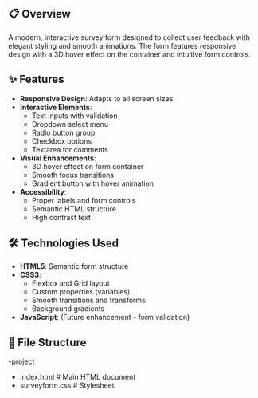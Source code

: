 ## 📋 Overview
A modern, interactive survey form designed to collect user feedback with elegant styling and smooth animations. The form features responsive design with a 3D hover effect on the container and intuitive form controls.

## ✨ Features
- **Responsive Design**: Adapts to all screen sizes
- **Interactive Elements**:
  - Text inputs with validation
  - Dropdown select menu
  - Radio button group
  - Checkbox options
  - Textarea for comments
- **Visual Enhancements**:
  - 3D hover effect on form container
  - Smooth focus transitions
  - Gradient button with hover animation
- **Accessibility**:
  - Proper labels and form controls
  - Semantic HTML structure
  - High contrast text

## 🛠 Technologies Used
- **HTML5**: Semantic form structure
- **CSS3**:
  - Flexbox and Grid layout
  - Custom properties (variables)
  - Smooth transitions and transforms
  - Background gradients
- **JavaScript**: (Future enhancement - form validation)

## 📂 File Structure
-project 
- index.html # Main HTML document 
- surveyform.css # Stylesheet

